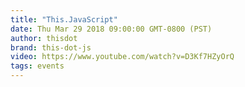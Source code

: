 ```yaml
---
title: "This.JavaScript"
date: Thu Mar 29 2018 09:00:00 GMT-0800 (PST)
author: thisdot
brand: this-dot-js
video: https://www.youtube.com/watch?v=D3Kf7HZyOrQ
tags: events
---
```

